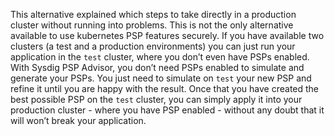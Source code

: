 This alternative explained which steps to take directly in a production cluster without running into problems. This is not the only alternative available to use kubernetes PSP features securely. 
If you have available two clusters (a test and a production environments) you can just run your application in the `test` cluster, where you don’t even have PSPs enabled. With Sysdig PSP Advisor, you don’t need PSPs enabled to simulate and generate your PSPs. You just need to simulate on `test` your new PSP and refine it until you are happy with the result. Once that you have created the best possible PSP on the `test` cluster, you can simply apply it into your production cluster - where you have PSP enabled - without any doubt that it will won’t break your application.
